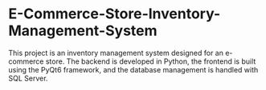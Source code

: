 # E-Commerce-Store-Inventory-Management-System
This project is an inventory management system designed for an e-commerce store. The backend is developed in Python, the frontend is built using the PyQt6 framework, and the database management is handled with SQL Server.
